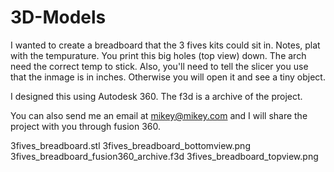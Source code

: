 3D-Models
=========
I wanted to create a breadboard that the 3 fives kits could sit in.  Notes, plat with the tempurature.  You print this big holes (top view) down.  The arch need the correct temp to stick.   Also, you'll need to tell the slicer you use that the inmage is in inches.  Otherwise you will  open it and see a tiny object.  

I designed this using Autodesk 360.  The f3d is a archive of the project.

You can also send me an email at mikey@mikey.com and I will share the project with you through fusion 360.

3fives_breadboard.stl
3fives_breadboard_bottomview.png
3fives_breadboard_fusion360_archive.f3d
3fives_breadboard_topview.png
